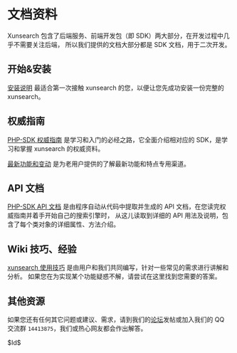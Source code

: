 文档资料
========

Xunsearch 包含了后端服务、前端开发包（即 SDK）两大部分，在开发过程中几乎不需要关注后端，
所以我们提供的文档大部分都是 SDK 文档，用于二次开发。

开始&安装
---------

[安装说明][2] 最适合第一次接触 xunsearch 的您，以便让您先成功安装一份完整的 xunsearch。


权威指南
--------

[PHP-SDK 权威指南][1] 是学习和入门的必经之路，它全面介绍相对应的 SDK，是学习和掌握 xunsearch 
的权威资料。

[最新功能和变动][6] 是为老用户提供的了解最新功能和特点专用渠道。


API 文档
---------

[PHP-SDK API 文档][3] 是由程序自动从代码中提取并生成的 API 文档，在您读完权威指南并着手开始自己的搜索引擎时，
从这儿读取到详细的 API 用法及说明，包含了每个类对象的详细属性、方法介绍。


Wiki 技巧、经验
--------------

[xunsearch 使用技巧][4] 是由用户和我们共同编写，针对一些常见的需求进行讲解和分析。
如果您在为实现某个功能疑惑不解，请尝试在这里找到您需要的答案。


其他资源
--------

如果您还有任何其它问题或建议、需求，请到我们的[论坛][5]发帖或加入我们的 QQ 交流群 `14413875`，我们或热心网友都会作出解答。


[1]: http://www.xunsearch.com/doc/php/guide/start.overview
[2]: http://www.xunsearch.com/doc/php/guide/start.installation
[3]: http://www.xunsearch.com/doc/php/api/index 
[4]: http://bbs.xunsearch.com/forumdisplay.php?fid=4
[5]: http://bbs.xunsearch.com/
[6]: http://www.xunsearch.com/doc/php/guide/start.changelog

<div class="revision">$Id$</div>
